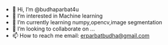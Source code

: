 - 👋 Hi, I’m @budhaparbat4u
- 👀 I’m interested in Machine learning
- 🌱 I’m currently learning numpy,opencv,image segmentation
- 💞️ I’m looking to collaborate on ...
- 📫 How to reach me email: erparbatbudha@gmail.com

<!---
budhaparbat4u/budhaparbat4u is a ✨ special ✨ repository because its `README.md` (this file) appears on your GitHub profile.
You can click the Preview link to take a look at your changes.
--->
